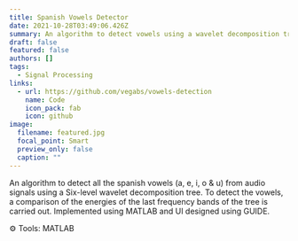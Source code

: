 ```yaml
---
title: Spanish Vowels Detector
date: 2021-10-28T03:49:06.426Z
summary: An algorithm to detect vowels using a wavelet decomposition tree.
draft: false
featured: false
authors: []
tags:
  - Signal Processing
links:
  - url: https://github.com/vegabs/vowels-detection
    name: Code
    icon_pack: fab
    icon: github
image:
  filename: featured.jpg
  focal_point: Smart
  preview_only: false
  caption: ""
---
```

An algorithm to detect all the spanish vowels (a, e, i, o & u) from audio signals using a Six-level wavelet decomposition tree. To detect the vowels, a comparison of the energies of the last frequency bands of the tree is carried out. Implemented using MATLAB and UI designed using GUIDE.

⚙️ Tools: MATLAB